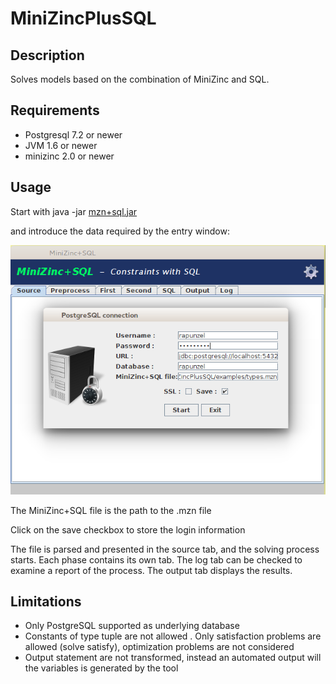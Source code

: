# MiniZincPlusSQL

## Description
Solves models based on the combination of MiniZinc and SQL.

## Requirements 
*  Postgresql 7.2 or newer 
* JVM 1.6 or newer
* minizinc 2.0 or newer

## Usage
Start with java -jar [mzn+sql.jar](https://github.com/RafaelCaballero/MiniZincPlusSQL/raw/master/mzn%2Bsql.jar)
   

and introduce the data required by the entry window:

![Entry screen](https://github.com/RafaelCaballero/MiniZincPlusSQL/blob/master/src/resources/entry.png) 

The MiniZinc+SQL file is the path to the .mzn file 

Click on the save checkbox to store the login information

The file is parsed and presented in the source tab, and the solving process starts. Each phase contains its own tab. The log tab can be checked to examine a report of the process. The output tab displays the results.

## Limitations
- Only PostgreSQL supported as underlying database
- Constants of type tuple are not allowed
. Only satisfaction problems are allowed (solve satisfy), optimization problems are not considered 
- Output statement are not transformed, instead an automated output will the variables is generated by the tool